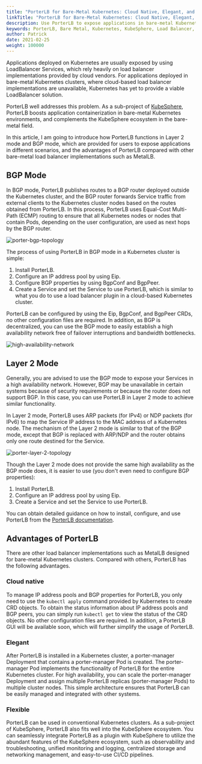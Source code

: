 ```yaml
---
title: "PorterLB for Bare-Metal Kubernetes: Cloud Native, Elegant, and Flexible"
linkTitle: "PorterLB for Bare-Metal Kubernetes: Cloud Native, Elegant, and Flexible"
description: Use PorterLB to expose applications in bare-metal Kubernetes clusters.
keywords: PorterLB, Bare Metal, Kubernetes, KubeSphere, Load Balancer, Cloud Native
author: Patrick
date: 2021-02-25
weight: 100000
---
```


Applications deployed on Kubernetes are usually exposed by using LoadBalancer Services, which rely heavily on load balancer implementations provided by cloud vendors. For applications deployed in bare-metal Kubernetes clusters, where cloud-based load balancer implementations are unavailable, Kubernetes has yet to provide a viable LoadBalancer solution.

PorterLB well addresses this problem. As a sub-project of [KubeSphere](https://kubesphere.io/), PorterLB boosts application containerization in bare-metal Kubernetes environments, and complements the KubeSphere ecosystem in the bare-metal field.

In this article, I am going to introduce how PorterLB functions in Layer 2 mode and BGP mode, which are provided for users to expose applications in different scenarios, and the advantages of PorterLB compared with other bare-metal load balancer implementations such as MetalLB.

## BGP Mode

In BGP mode, PorterLB publishes routes to a BGP router deployed outside the Kubernetes cluster, and the BGP router forwards Service traffic from external clients to the Kubernetes cluster nodes based on the routes obtained from PorterLB. In this process, PorterLB uses Equal-Cost Multi-Path (ECMP) routing to ensure that all Kubernetes nodes or nodes that contain Pods, depending on the user configuration, are used as next hops by the BGP router.

![porter-bgp-topology](/images/blog/porterlb-boosts-kubernetes-on-bare-metal/porter-bgp-topology.jpg)

The process of using PorterLB in BGP mode in a Kubernetes cluster is simple:

1. Install PorterLB.
2. Configure an IP address pool by using Eip.
3. Configure BGP properties by using BgpConf and BgpPeer.
4. Create a Service and set the Service to use PorterLB, which is similar to what you do to use a load balancer plugin in a cloud-based Kubernetes cluster.

PorterLB can be configured by using the Eip, BgpConf, and BgpPeer CRDs, no other configuration files are required. In addition, as BGP is decentralized, you can use the BGP mode to easily establish a high availability network free of failover interruptions and bandwidth bottlenecks.

![high-availability-network](/images/blog/porterlb-boosts-kubernetes-on-bare-metal/high-availability-network.jpg)

## Layer 2 Mode

Generally, you are advised to use the BGP mode to expose your Services in a high availability network. However, BGP may be unavailable in certain systems because of security requirements or because the router does not support BGP. In this case, you can use PorterLB in Layer 2 mode to achieve similar functionality.

In Layer 2 mode, PorterLB uses ARP packets (for IPv4) or NDP packets (for IPv6) to map the Service IP address to the MAC address of a Kubernetes node. The mechanism of the Layer 2 mode is similar to that of the BGP mode, except that BGP is replaced with ARP/NDP and the router obtains only one route destined for the Service. 

![porter-layer-2-topology](/images/blog/porterlb-boosts-kubernetes-on-bare-metal/porter-layer-2-topology.jpg)

Though the Layer 2 mode does not provide the same high availability as the BGP mode does, it is easier to use (you don't even need to configure BGP properties):

1. Install PorterLB.
2. Configure an IP address pool by using Eip.
3. Create a Service and set the Service to use PorterLB.

You can obtain detailed guidance on how to install, configure, and use PorterLB from the [PorterLB documentation](https://porterlb.io/docs/).

## Advantages of PorterLB

There are other load balancer implementations such as MetalLB designed for bare-metal Kubernetes clusters. Compared with others, PorterLB has the following advantages.

### Cloud native

To manage IP address pools and BGP properties for PorterLB, you only need to use the `kubectl apply` command provided by Kubernetes to create CRD objects. To obtain the status information about IP address pools and BGP peers, you can simply run `kubectl get` to view the status of the CRD objects. No other configuration files are required. In addition, a PorterLB GUI will be available soon, which will further simplify the usage of PorterLB.

### Elegant

After PorterLB is installed in a Kubernetes cluster, a porter-manager Deployment that contains a porter-manager Pod is created. The porter-manager Pod implements the functionality of PorterLB for the entire Kubernetes cluster. For high availability, you can scale the porter-manager Deployment and assign multiple PorterLB replicas (porter-manager Pods) to multiple cluster nodes. This simple architecture ensures that PorterLB can be easily managed and integrated with other systems.

### Flexible

PorterLB can be used in conventional Kubernetes clusters. As a sub-project of KubeSphere, PorterLB also fits well into the KubeSphere ecosystem. You can seamlessly integrate PorterLB as a plugin with KubeSphere to utilize the abundant features of the KubeSphere ecosystem, such as observability and troubleshooting, unified monitoring and logging, centralized storage and networking management, and easy-to-use CI/CD pipelines.